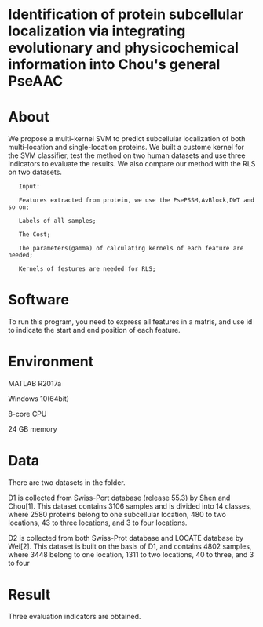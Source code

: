 # Identification of protein subcellular localization via integrating evolutionary and physicochemical information into Chou's general PseAAC

# About
We propose a multi-kernel SVM to predict subcellular localization of both multi-location and single-location proteins. We built a custome kernel for the SVM classifier, test the method on two human datasets and use three indicators to evaluate the results. We also compare our method with the RLS on two datasets. 

       Input: 
       
       Features extracted from protein, we use the PsePSSM,AvBlock,DWT and so on;

       Labels of all samples;

       The Cost;

       The parameters(gamma) of calculating kernels of each feature are needed;

       Kernels of festures are needed for RLS;

# Software
To run this program, you need to express all features in a matris, and use id to indicate the start and end position of each feature.

# Environment
MATLAB R2017a

Windows 10(64bit)

8-core CPU

24 GB memory

# Data
There are two datasets in the folder.

D1 is collected from Swiss-Port database (release 55.3) by Shen and Chou[1]. This dataset contains 3106 samples and is divided into 14 classes, where 2580 proteins belong to one subcellular location, 480 to two locations, 43 to three locations, and 3 to four locations.

D2 is collected from both Swiss-Prot database and LOCATE database by Wei[2]. This dataset is built on the basis of D1, and contains 4802 samples, where 3448 belong to one location, 1311 to two locations, 40 to three, and 3 to four

# Result
Three evaluation indicators are obtained.
